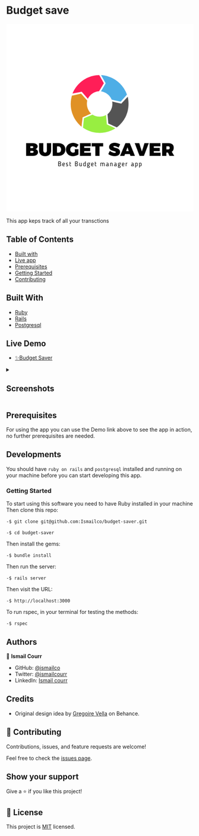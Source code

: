# Budget save

![](./public/splash.png)

This app keps track of all your transctions

## Table of Contents

- [Built with](#built-with)
- [Live app](#live-demo)
- [Prerequisites](#prerequisites)
- [Getting Started](#getting-started)
- [Contributing](#🤝-contributing)

## Built With

- [Ruby](https://www.ruby-lang.org/)
- [Rails](https://rubygems.org/gems/rails)
- [Postgresql](https://www.postgresql.org/)

## Live Demo

- [✨Budget Saver](https://budget-saver-app.herokuapp.com/)

<details>
  <summary><h2>Screenshots</h2></summary>
  <img src="./screenshots/screenshot1.png") />
  <img src="./screenshots/screenshot2.png") />
  <img src="./screenshots/screenshot3.png") />
  <img src="./screenshots/screenshot4.png") />
  <img src="./screenshots/screenshot5.png") />
  <img src="./screenshots/screenshot6.png") />
</details>

## Prerequisites

For using the app you can use the Demo link above to see the app in action, no further prerequisites are needed.

## Developments

You should have `ruby on rails` and `postgresql` installed and running on your machine before you can start developing this app.

### Getting Started

To start using this software you need to have Ruby installed in your machine
Then clone this repo:

```
-$ git clone git@github.com:Ismailco/budget-saver.git
```

```
-$ cd budget-saver
```

Then install the gems:

```
-$ bundle install
```

Then run the server:

```
-$ rails server
```

Then visit the URL:

```
-$ http://localhost:3000
```

To run rspec, in your terminal for testing the methods:

```
-$ rspec
```


## Authors

👤 **Ismail Courr**

- GitHub: [@ismailco](https://github.com/ismailco)
- Twitter: [@ismailcourr](https://twitter.com/ismailcourr)
- LinkedIn: [Ismail courr](https://www.linkedin.com/in/ismailcourr)

## Credits

- Original design idea by [Gregoire Vella](https://www.behance.net/gregoirevella) on Behance.

## 🤝 Contributing

Contributions, issues, and feature requests are welcome!

Feel free to check the [issues page](../../issues/).

## Show your support

Give a ⭐️ if you like this project!

## 📝 License

This project is [MIT](./LICENSE) licensed.
